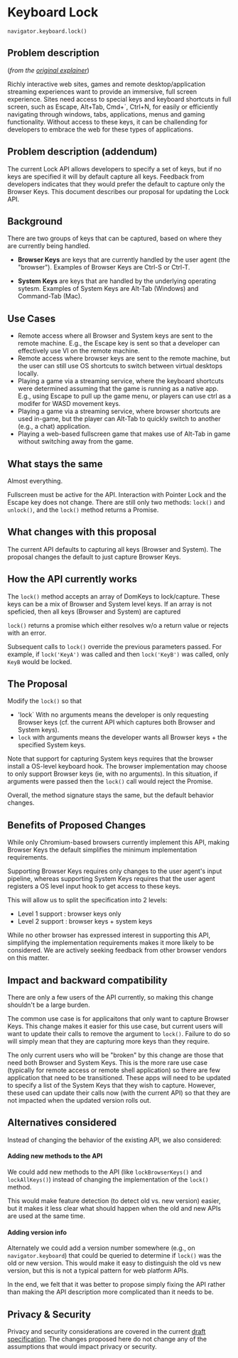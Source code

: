 # Keyboard Lock

`navigator.keyboard.lock()`

## Problem description

(_from the [original explainer](https://github.com/WICG/keyboard-lock/blob/gh-pages/explainer.md)_)

Richly interactive web sites, games and remote desktop/application streaming experiences want to provide
an immersive, full screen experience.
Sites need access to special keys and keyboard shortcuts in full
screen, such as Escape, Alt+Tab, Cmd+`, Ctrl+N, for easily or efficiently navigating through windows,
tabs, applications, menus and gaming functionality.
Without access to these keys, it can be challending for developers to embrace the web for these types of applications.

## Problem description (addendum)

The current Lock API allows developers to specify a set of keys, but if no keys are specified it will by default
capture all keys.
Feedback from developers indicates that they would prefer the default to capture only the Browser Keys.
This document describes our proposal for updating the Lock API.

## Background

There are two groups of keys that can be captured, based on where they are currently being handled.

* **Browser Keys** are keys that are currently handled by the user agent (the "browser").
Examples of Browser Keys are Ctrl-S or Ctrl-T.

* **System Keys** are keys that are handled by the underlying operating sytesm.
Examples of System Keys are Alt-Tab (Windows) and Command-Tab (Mac).

## Use Cases

* Remote access where all Browser and System keys are sent to the remote machine. E.g., the Escape key is
sent so that a developer can effectively use VI on the remote machine.
* Remote access where browser keys are sent to the remote machine, but the user can still use OS shortcuts
to switch between virtual desktops locally.
* Playing a game via a streaming service, where the keyboard shortcuts were determined assuming that the
game is running as a native app. E.g., using Escape to pull up the game menu, or players can use ctrl as a
modifer for WASD movement keys.
* Playing a game via a streaming service, where browser shortcuts are used in-game, but the player can
Alt-Tab to quickly switch to another (e.g., a chat) application.
* Playing a web-based fullscreen game that makes use of Alt-Tab in game without switching away from the game.

## What stays the same

Almost everything.

Fullscreen must be active for the API. Interaction with Pointer Lock and the Escape key does not change.
There are still only two methods: `lock()` and `unlock()`, and the `lock()` method returns a Promise.

## What changes with this proposal

The current API defaults to capturing all keys (Browser and System). The proposal changes the default
to just capture Browser Keys.

## How the API currently works

The `lock()` method accepts an array of DomKeys to lock/capture. These keys can be a mix of Browser and
System level keys. If an array is not speficied, then all keys (Browser and System) are captured

`lock()` returns a promise which either resolves w/o a return value or rejects with an error.

Subsequent calls to `lock()` override the previous parameters passed.
For example, if `lock('KeyA')` was called and then `lock('KeyB')` was called, only `KeyB` would be locked.

## The Proposal

Modify the `lock()` so that

* 'lock` With no arguments means the developer is only requesting Browser keys
(cf. the current API which captures both Browser and System keys).
* `lock` with arguments means the developer wants all Browser keys + the specified System keys.

Note that support for capturing System keys requires that the browser install a OS-level keyboard hook.
The browser implementation may choose to only support Browser keys (ie, with no arguments).
In this situation, if arguments were passed then the `lock()` call would reject the Promise.

Overall, the method signature stays the same, but the default behavior changes.

## Benefits of Proposed Changes

While only Chromium-based browsers currently implement this API, making Browser Keys the default simplifies
the minimum implementation requirements.

Supporting Browser Keys requires only changes to the user agent's input pipeline, whereas supporting System Keys
requires that the user agent registers a OS level input hook to get access to these keys.

This will allow us to split the specification into 2 levels:

* Level 1 support : browser keys only
* Level 2 support : browser keys + system keys

While no other browser has expressed interest in supporting this API,
simplifying the implementation requirements makes it more likely to be considered. We are actively
seeking feedback from other browser vendors on this matter.

## Impact and backward compatibility

There are only a few users of the API currently, so making this change shouldn't be a large burden.

The common use case is for applicaitons that only want to capture Browser Keys. This change makes it
easier for this use case, but current users will want to update their calls to remove the argument
to `lock()`. Failure to do so will simply mean that they are capturing more keys than they require.

The only current users who will be "broken" by this change are those that need both Browser and 
System Keys. This is the more rare use case (typically for remote access or remote shell application)
so there are few application that need to be transitioned. These apps will need to be updated to specify
a list of the System Keys that they wish to capture.
However, these used can update their calls now (with the current API) so that they
are not impacted when the updated version rolls out.

## Alternatives considered

Instead of changing the behavior of the existing API, we also considered:

#### Adding new methods to the API

We could add new methods to the API (like `lockBrowserKeys()` and `lockAllKeys()`) instead of changing the implementation
of the `lock()` method.

This would make feature detection (to detect old vs. new version) easier, but it makes it less clear what
should happen when the old and new APIs are used at the same time.

#### Adding version info

Alternately we could add a version number somewhere (e.g., on `navigator.keyboard`) that could be queried to
determine if `lock()` was the old or new version. This would make it easy to distinguish the old vs new
version, but this is not a typical pattern for web platform APIs.

In the end, we felt that it was better to propose simply fixing the API rather than making the API
description more complicated than it needs to be.

## Privacy & Security

Privacy and security considerations are covered in the current [draft specification](https://wicg.github.io/keyboard-lock/).
The changes proposed here do not change any of the assumptions that would impact privacy or security.
